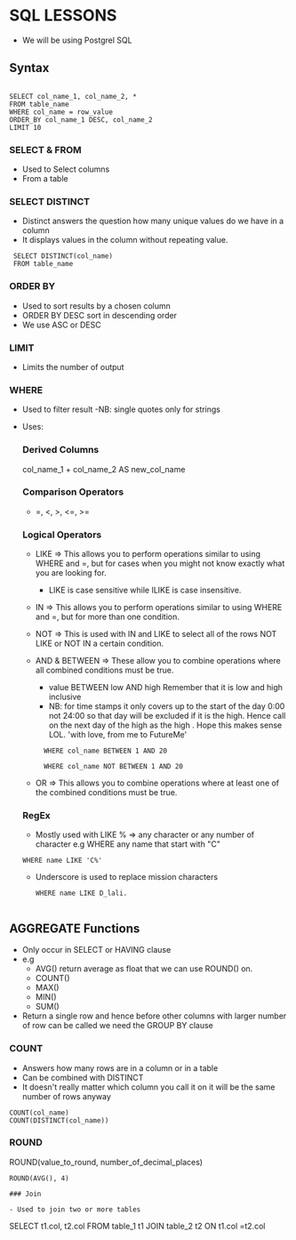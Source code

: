 # SQL LESSONS

- We will be using Postgrel SQL

## Syntax

```

SELECT col_name_1, col_name_2, *
FROM table_name
WHERE col_name = row_value
ORDER_BY col_name_1 DESC, col_name_2
LIMIT 10
```

### SELECT & FROM

- Used to Select columns
- From a table

### SELECT DISTINCT

- Distinct answers the question how many unique values do we have in a column
- It displays values in the column without repeating value.

```
 SELECT DISTINCT(col_name)
 FROM table_name
```

### ORDER BY

- Used to sort results by a chosen column
- ORDER BY DESC sort in descending order
- We use ASC or DESC

### LIMIT

- Limits the number of output

### WHERE

- Used to filter result
  -NB: single quotes only for strings
- Uses:

  ### Derived Columns

  col_name_1 + col_name_2 AS new_col_name

  ### Comparison Operators

  - =, <, >, <=, >=

  ### Logical Operators

  - LIKE => This allows you to perform operations similar to using WHERE and =, but for cases when you might not know exactly what you are looking for.
    - LIKE is case sensitive while ILIKE is case insensitive.
  - IN => This allows you to perform operations similar to using WHERE and =, but for more than one condition.
  - NOT => This is used with IN and LIKE to select all of the rows NOT LIKE or NOT IN a certain condition.
  - AND & BETWEEN => These allow you to combine operations where all combined conditions must be true.

    - value BETWEEN low AND high
      Remember that it is low and high inclusive
    - NB: for time stamps it only covers up to the start of the day 0:00 not 24:00 so that day will be excluded if it is the high. Hence call on the next day of the high as the high . Hope this makes sense LOL. 'with love, from me to FutureMe'

    ```
      WHERE col_name BETWEEN 1 AND 20

      WHERE col_name NOT BETWEEN 1 AND 20
    ```

  - OR => This allows you to combine operations where at least one of the combined conditions must be true.

  ### RegEx

  - Mostly used with LIKE
    % => any character or any number of character
    e.g WHERE any name that start with "C"

  ```
  WHERE name LIKE 'C%'
  ```

  - Underscore is used to replace mission characters

    ```
    WHERE name LIKE D_lali.


    ```

## AGGREGATE Functions

- Only occur in SELECT or HAVING clause
- e.g
  - AVG() return average as float that we can use ROUND() on.
  - COUNT()
  - MAX()
  - MIN()
  - SUM()
- Return a single row and hence before other columns with larger number of row can be called we need the GROUP BY clause

### COUNT

- Answers how many rows are in a column or in a table
- Can be combined with DISTINCT
- It doesn't really matter which column you call it on it will be the same number of rows anyway

```
COUNT(col_name)
COUNT(DISTINCT(col_name))

```

### ROUND

ROUND(value_to_round, number_of_decimal_places)

```
ROUND(AVG(), 4)

### Join

- Used to join two or more tables

```

SELECT t1.col, t2.col
FROM table_1 t1
JOIN table_2 t2
ON t1.col =t2.col

```

```
